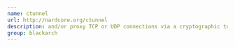 ```yaml
---
name: ctunnel
url: http://nardcore.org/ctunnel
description: and/or proxy TCP or UDP connections via a cryptographic tunnel. URL : http://nardcore.org/ctunnel Groups : blackarch blackarch-tunnel
group: blackarch
---
```

